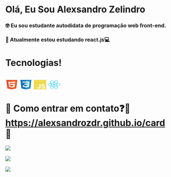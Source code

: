  # Olá, Eu  Sou Alexsandro Zelindro

### 🤓 Eu sou estudante autodidata de programação web front-end.
### 🧠 Atualmente estou estudando react.js💻

##

# Tecnologias!

<div style="display: inline_block"><br>

<img align="center" alt="Alexsandro-HTML" height="30" width="40" src="https://raw.githubusercontent.com/devicons/devicon/master/icons/html5/html5-original.svg">

 <img align="center" alt="Alexsandro-CSS" height="30" width="40" src="https://raw.githubusercontent.com/devicons/devicon/master/icons/css3/css3-original.svg">

  <img align="center" alt="Alexsandro-Js" height="30" width="40" src="https://raw.githubusercontent.com/devicons/devicon/master/icons/javascript/javascript-plain.svg">

  <img align="center" alt="Alexsandro-React" height="30" width="40" src="https://raw.githubusercontent.com/devicons/devicon/master/icons/react/react-original.svg">

</div>
  
##
# 👀 Como entrar em contato❓🤔 https://alexsandrozdr.github.io/card  🪪

<div>
  <a href="https://www.youtube.com/@joker-pdc2917/videos" target="_blank"><img src="https://img.shields.io/badge/YouTube-FF0000?style=for-the-badge&logo=youtube&logoColor=white" target="_blank"></a>
  
  <a href="https://www.instagram.com/alexsandro.zdr" target="_blank"><img src="https://img.shields.io/badge/-Instagram-%23E4405F?style=for-the-badge&logo=instagram&logoColor=white" target="_blank"></a>
 	
  <a href="https://www.linkedin.com/in/alexsandro-zdr-94562825b/" target="_blank"><img src="https://img.shields.io/badge/-LinkedIn-%230077B5?style=for-the-badge&logo=linkedin&logoColor=white" target="_blank"></a> 
  
</div>


